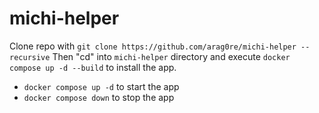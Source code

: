 # michi-helper

Clone repo with `git clone https://github.com/arag0re/michi-helper --recursive`
Then "cd" into `michi-helper` directory and execute `docker compose up -d --build` to install the app.
* `docker compose up -d` to start the app 
* `docker compose down` to stop the app 
